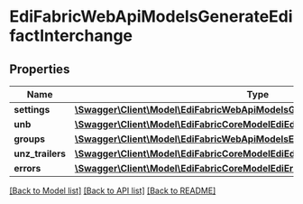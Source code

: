 # EdiFabricWebApiModelsGenerateEdifactInterchange

## Properties
Name | Type | Description | Notes
------------ | ------------- | ------------- | -------------
**settings** | [**\Swagger\Client\Model\EdiFabricWebApiModelsGenerateSettings**](EdiFabricWebApiModelsGenerateSettings.md) |  | [optional] 
**unb** | [**\Swagger\Client\Model\EdiFabricCoreModelEdiEdifactUNB**](EdiFabricCoreModelEdiEdifactUNB.md) |  | [optional] 
**groups** | [**\Swagger\Client\Model\EdiFabricWebApiModelsEdifactGroup[]**](EdiFabricWebApiModelsEdifactGroup.md) |  | [optional] 
**unz_trailers** | [**\Swagger\Client\Model\EdiFabricCoreModelEdiEdifactUNZ[]**](EdiFabricCoreModelEdiEdifactUNZ.md) |  | [optional] 
**errors** | [**\Swagger\Client\Model\EdiFabricCoreModelEdiErrorContextsReaderErrorContext[]**](EdiFabricCoreModelEdiErrorContextsReaderErrorContext.md) |  | [optional] 

[[Back to Model list]](../README.md#documentation-for-models) [[Back to API list]](../README.md#documentation-for-api-endpoints) [[Back to README]](../README.md)



